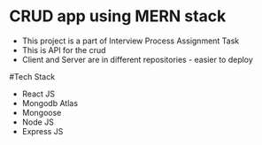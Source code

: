 # CRUD app using MERN stack
- This project is a part of Interview Process Assignment Task
- This is API for the crud
- Client and Server are in different repositories - easier to deploy

#Tech Stack
- React JS
- Mongodb Atlas
- Mongoose
- Node JS
- Express JS

